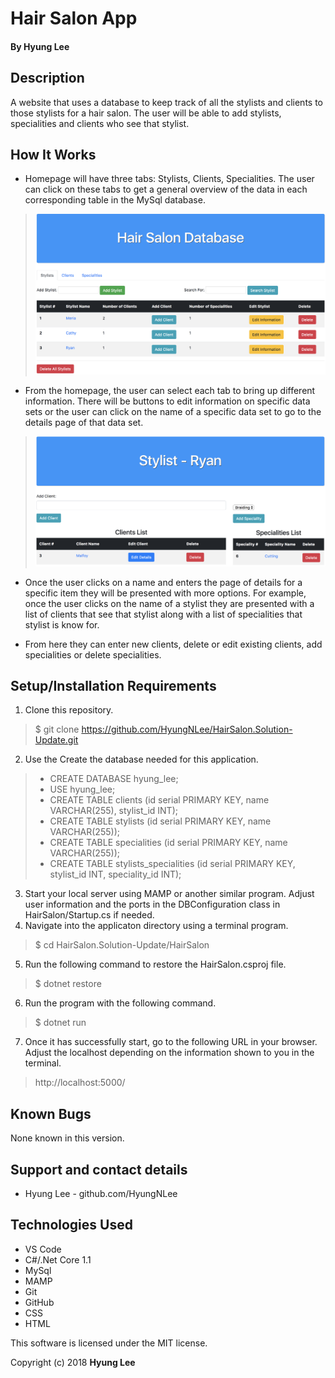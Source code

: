 # Hair Salon App

#### By Hyung Lee

## Description

A website that uses a database to keep track of all the stylists and clients to those stylists for a hair salon. The user will be able to add stylists, specialities and clients who see that stylist.

## How It Works

  * Homepage will have three tabs: Stylists, Clients, Specialities. The user can click on these tabs to get a general overview of the data in each corresponding table in the MySql database.
  >![Homepage Screenshot](/HairSalon/wwwroot/img/homepage.png)
  
  * From the homepage, the user can select each tab to bring up different information. There will be buttons to edit information on specific data sets or the user can click on the name of a specific data set to go to the details page of that data set.
  >![Details Screenshot](/HairSalon/wwwroot/img/details.png)

  * Once the user clicks on a name and enters the page of details for a specific item they will be presented with more options. For example, once the user clicks on the name of a stylist they are presented with a list of clients that see that stylist along with a list of specialities that stylist is know for.

  * From here they can enter new clients, delete or edit existing clients, add specialities or delete specialities.

## Setup/Installation Requirements

  1. Clone this repository.
  > $ git clone https://github.com/HyungNLee/HairSalon.Solution-Update.git
  2. Use the Create the database needed for this application.
  > * CREATE DATABASE hyung_lee;
  > * USE hyung_lee;
  > * CREATE TABLE clients (id serial PRIMARY KEY, name VARCHAR(255), stylist_id INT);
  > * CREATE TABLE stylists (id serial PRIMARY KEY, name VARCHAR(255));
  > * CREATE TABLE specialities (id serial PRIMARY KEY, name VARCHAR(255));
  > * CREATE TABLE stylists_specialities (id serial PRIMARY KEY, stylist_id INT, speciality_id INT);
  3. Start your local server using MAMP or another similar program. Adjust user information and the ports in the DBConfiguration class in HairSalon/Startup.cs if needed.
  4. Navigate into the applicaton directory using a terminal program.
  > $ cd HairSalon.Solution-Update/HairSalon
  5. Run the following command to restore the HairSalon.csproj file.
  > $ dotnet restore
  6. Run the program with the following command.
  > $ dotnet run
  7. Once it has successfully start, go to the following URL in your browser. Adjust the localhost depending on the information shown to you in the terminal.
  > http://localhost:5000/
  
## Known Bugs

None known in this version.

## Support and contact details

  - Hyung Lee - github.com/HyungNLee

## Technologies Used

  - VS Code
  - C#/.Net Core 1.1
  - MySql
  - MAMP
  - Git
  - GitHub
  - CSS
  - HTML
  
This software is licensed under the MIT license.

Copyright (c) 2018 **Hyung Lee**

